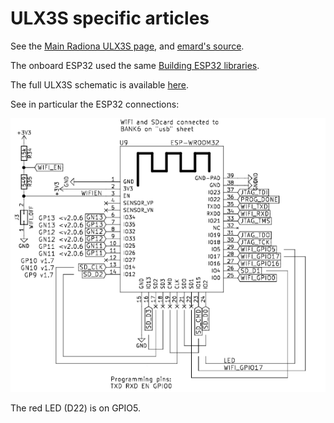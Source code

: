 # ULX3S specific articles

See the [Main Radiona ULX3S page](https://radiona.org/ulx3s/), and [emard's source](https://github.com/emard/ulx3s).

The onboard ESP32 used the same [Building ESP32 libraries](../esp32/build_ESP32_libraries.md).

The full ULX3S schematic is available [here](https://github.com/emard/ulx3s/blob/master/doc/schematics.pdf).

See in particular the ESP32 connections:

![ESP32 schematic](./images/ESP32_on_ULX3S.png)

The red LED (D22) is on GPIO5.
